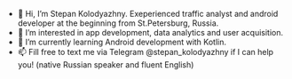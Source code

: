 - 👋 Hi, I’m Stepan Kolodyazhny. Exeperienced traffic analyst and android developer at the beginning from St.Petersburg, Russia.
- 👀 I’m interested in app development, data analytics and user acquisition.
- 🌱 I’m currently learning Android development with Kotlin.
- 📫 Fill free to text me via Telegram @stepan_kolodyazhny if I can help you! (native Russian speaker and fluent English)

<!---
stepan-kolodyazhny/stepan-kolodyazhny is a ✨ special ✨ repository because its `README.md` (this file) appears on your GitHub profile.
You can click the Preview link to take a look at your changes.
--->
